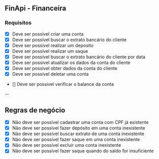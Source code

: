 ## FinApi - Financeira

### Requisitos

- [x] Deve ser possível criar uma conta
- [x] Deve ser possível buscar o extrato bancário do cliente
- [x] Deve ser possível realizar um deposito 
- [x] Deve ser possível realizar um saque 
- [x] Deve ser possível buscar o extrato bancário do cliente por data
- [x] Deve ser possível atualizar os dados da conta do cliente
- [x] Deve ser possível obter dados da conta do cliente
- [x] Deve ser possível deletar uma conta
- [] Deve ser possivel verificar o balance da conta

-- 

## Regras de negócio

-[x] Não deve ser possível cadastrar uma conta com CPF já existente
-[x] Não deve ser possível fazer depósito em uma conta inexistente
-[x] Não deve ser possível buscar extrato de uma conta inexistente
-[x] Não deve ser possível fazer saque em uma conta inexistente
-[x] Não deve ser possível excluir uma conta inexistente
-[x] Não deve ser possível fazer saque quando do saldo for insuficiente
